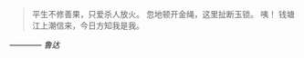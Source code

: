 
<!-- {docsify-ignore-all} -->  

> 平生不修善果，只爱杀人放火。 忽地顿开金绳，这里扯断玉锁。 咦！ 钱塘江上潮信来，今日方知我是我。  
  
*———— 鲁达*  
